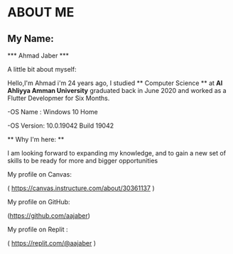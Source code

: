 # ABOUT ME

## My Name:
*** Ahmad Jaber ***

A little bit about myself: 

Hello,I'm Ahmad i'm 24 years ago, I studied ** Computer Science ** at **Al Ahliyya Amman University** graduated back in June 2020 and worked as a Flutter Developmer for Six Months.

-OS Name : Windows 10 Home

-OS Version: 10.0.19042 Build 19042

** Why I'm here: **

I am looking forward to expanding my knowledge, and to gain a new set of skills to be ready for more and bigger opportunities


My profile on Canvas:

( https://canvas.instructure.com/about/30361137 )

My profile on GitHub:

(https://github.com/aajaber)

My profile on Replit :

( https://replit.com/@aajaber )